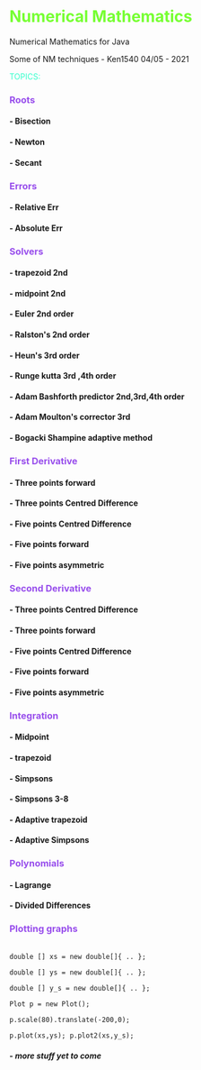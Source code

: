 # <h style="color:#77FF33">Numerical Mathematics</h>
Numerical Mathematics for Java


Some of NM techniques - Ken1540 04/05 - 2021


<h style="color:#33ffcc">TOPICS:</h>

<h3 style="color:#984EEC">Roots</h3>

#### - Bisection
#### - Newton
#### - Secant


<h3 style="color:#984EEC">Errors</h3>

#### - Relative Err 
#### - Absolute Err

<h3 style="color:#984EEC">Solvers </h3>

#### - trapezoid 2nd
#### - midpoint 2nd
#### - Euler 2nd order
#### - Ralston's 2nd order
#### - Heun's 3rd order
#### - Runge kutta 3rd ,4th order
#### - Adam Bashforth predictor 2nd,3rd,4th order
#### - Adam Moulton's corrector 3rd 
#### - Bogacki Shampine adaptive method


<h3 style="color:#984EEC">First Derivative  </h3>

#### - Three points forward 
#### - Three points Centred Difference
#### - Five points Centred Difference
#### - Five points forward
#### - Five points asymmetric

<h3 style="color:#984EEC">Second Derivative  </h3>

#### - Three points Centred Difference
#### - Three points forward
#### - Five points Centred Difference
#### - Five points forward
#### - Five points asymmetric


<h3 style="color:#984EEC">Integration </h>

#### - Midpoint
#### - trapezoid
#### - Simpsons
#### - Simpsons 3-8 
#### - Adaptive trapezoid
#### - Adaptive Simpsons

<h3 style="color:#984EEC">Polynomials </h>

#### - Lagrange
#### - Divided Differences

<h3 style="color:#984EEC">Plotting graphs </h>

###### 
`double [] xs = new double[]{ .. };`

`double [] ys = new double[]{ .. };`

`double [] y_s = new double[]{ .. };`

`Plot p = new Plot();`

`p.scale(80).translate(-200,0);`

`p.plot(xs,ys); p.plot2(xs,y_s);`



#### - _more stuff yet to come_

